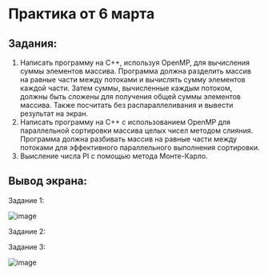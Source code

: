 # Практика от 6 марта

## Задания: 
1. Написать программу на C++, используя OpenMP, для вычисления суммы элементов массива. Программа должна разделить массив на равные части между потоками и вычислять сумму элементов каждой части. Затем суммы, вычисленные каждым потоком, должны быть сложены для получения общей суммы элементов массива. Также посчитать без распараллеливания и вывести результат на экран.
2. Написать программу на C++ с использованием OpenMP для параллельной сортировки массива целых чисел методом слияния. Программа должна разбивать массив на равные части между потоками для эффективного параллельного выполнения сортировки.
3. Выисление числа PI c помощью метода Монте-Карло.

## Вывод экрана:
Задание 1:

![image](https://github.com/Maria-Bedareva/Pr06_03/assets/82601289/b61796aa-3b8e-42db-811e-7cc41677161b)

Задание 2:

Задание 3:

![image](https://github.com/Maria-Bedareva/Pr06_03/assets/82601289/d89bd42d-8c62-4d48-87d0-7d002e720d34)

